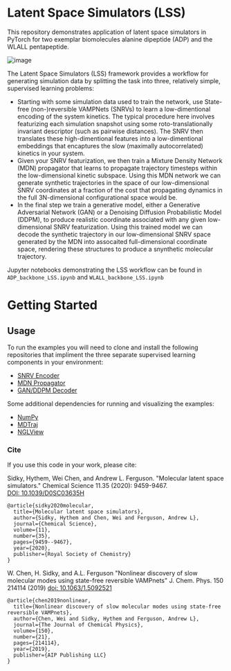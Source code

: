 Latent Space Simulators (LSS)
==============================

This repository demonstrates application of latent space simulators in PyTorch for two exemplar biomolecules alanine dipeptide (ADP) and the WLALL pentapeptide.

![image](https://user-images.githubusercontent.com/40403472/213762365-044c6864-87a5-4e23-83f3-5e9334008a26.png)

The Latent Space Simulators (LSS) framework provides a workflow for generating simulation data by splitting the task into three, relatively simple, supervised learning problems:

* Starting with some simulation data used to train the network, use State-free (non-)reversible VAMPNets (SNRVs) to learn a low-dimentional encoding of the system kinetics. The typical procedure here involves featurizing each simulation snapshot using some roto-translationally invariant descriptor (such as pairwise distances). The SNRV then translates these high-dimentional features into a low-dimentional embeddings that encaptures the slow (maximally autocorrelated) kinetics in your system.
* Given your SNRV featurization, we then train a Mixture Density Network (MDN) propagator that learns to propagate trajectory timesteps within the low-dimensional kinetic subspace. Using this MDN network we can generate synthetic trajectories in the space of our low-dimensional SNRV coordinates at a fraction of the cost that propagating dynamics in the full 3N-dimensional configurational space would be.
* In the final step we train a generative model, either a Generative Adversarial Network (GAN) or a Denoising Diffusion Probabilistic Model (DDPM), to produce realistic coordinate associated with any given low-dimensional SNRV featurization. Using this trained model we can decode the synthetic trajectory in our low-dimensional SNRV space generated by the MDN into assocaited full-dimensional coordinate space, rendering these structures to produce a snynthetic molecular trajectory.  

Jupyter notebooks demonstrating the LSS workflow can be found in `ADP_backbone_LSS.ipynb` and `WLALL_backbone_LSS.ipynb`

Getting Started
===============

Usage
------------
To run the examples you will need to clone and install the following repositories that impliment the three separate supervised learning components in your environment:

* [SNRV Encoder](https://github.com/andrewlferguson/snrv)
* [MDN Propagator](https://github.com/Ferg-Lab/mdn_propagator)
* [GAN/DDPM Decoder](https://github.com/Ferg-Lab/molgen)

Some additional dependencies for running and visualizing the examples:

* [NumPy](https://numpy.org/install/)
* [MDTraj](https://www.mdtraj.org/1.9.8.dev0/installation.html)
* [NGLView](https://github.com/nglviewer/nglview#installation)


### Cite

If you use this code in your work, please cite:

Sidky, Hythem, Wei Chen, and Andrew L. Ferguson. "Molecular latent space simulators." Chemical Science 11.35 (2020): 9459-9467. [DOI: 10.1039/D0SC03635H](https://doi.org/10.1039/D0SC03635H)

```
@article{sidky2020molecular,
  title={Molecular latent space simulators},
  author={Sidky, Hythem and Chen, Wei and Ferguson, Andrew L},
  journal={Chemical Science},
  volume={11},
  number={35},
  pages={9459--9467},
  year={2020},
  publisher={Royal Society of Chemistry}
}
```

W. Chen, H. Sidky, and A.L. Ferguson "Nonlinear discovery of slow molecular modes using state-free reversible VAMPnets" 
J. Chem. Phys. 150 214114 (2019) [doi: 10.1063/1.5092521](https://doi.org/10.1063/1.5092521)

```
@article{chen2019nonlinear,
  title={Nonlinear discovery of slow molecular modes using state-free reversible VAMPnets},
  author={Chen, Wei and Sidky, Hythem and Ferguson, Andrew L},
  journal={The Journal of Chemical Physics},
  volume={150},
  number={21},
  pages={214114},
  year={2019},
  publisher={AIP Publishing LLC}
}
```
